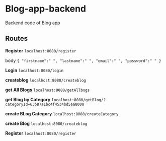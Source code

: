 # Blog-app-backend
Backend code of Blog app

## Routes

 **Register**  ``localhost:8080/register``
 >
 body ``{
    "firstname":" ",
    "lastname":" ",
    "email":" ",
    "password":" "
}``

 **Login**  ``localhost:8080/login``

 **createblog**  ``localhost:8080/createblog``

 **get All Blogs**  ``localhost:8080/getAllbogs``

 **get Blog by Category**  ``localhost:8080/getBlog/?categoryId=63b87a1bc4f4534bd5aa8000``

 **create BLog Category**  ``localhost:8080/createCategory``

 **create Blog**  ``localhost:8080/createblog``

 **Register**  ``localhost:8080/register``